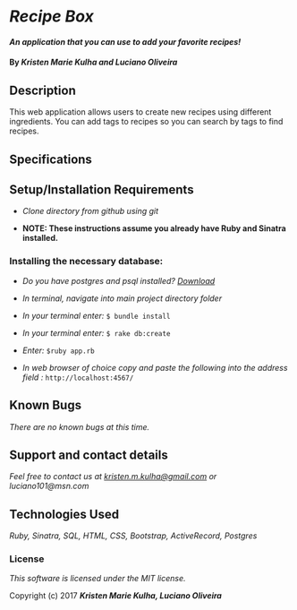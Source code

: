 # _Recipe Box_

#### _An application that you can use to add your favorite recipes!_

#### By _**Kristen Marie Kulha and Luciano Oliveira**_

## Description

This web application allows users to create new recipes using different ingredients. You can add tags to recipes so you can search by tags to find recipes.

## Specifications


## Setup/Installation Requirements

* _Clone directory from github using git_

* __NOTE: These instructions assume you already have Ruby and Sinatra installed.__

### Installing the necessary database:

* _Do you have postgres and psql installed? [Download](https://www.postgresql.org/download/)_

* _In terminal, navigate into main project directory folder_

* _In your terminal enter:_ ``` $ bundle install ```

* _In your terminal enter:_ ``` $ rake db:create ```

* _Enter:_ ```$ruby app.rb```

* _In web browser of choice copy and paste the following into the address field :_ ```http://localhost:4567/```


## Known Bugs

_There are no known bugs at this time._

## Support and contact details

_Feel free to contact us at kristen.m.kulha@gmail.com or luciano101@msn.com_

## Technologies Used

_Ruby, Sinatra, SQL, HTML, CSS, Bootstrap, ActiveRecord, Postgres_

### License

*This software is licensed under the MIT license.*

Copyright (c) 2017 **_Kristen Marie Kulha, Luciano Oliveira_**

